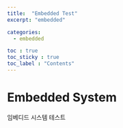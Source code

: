 ```yaml
---
title:  "Embedded Test"
excerpt: "embedded"

categories:
  - embedded

toc : true
toc_sticky : true
toc_label : "Contents"
---
```


# Embedded System

임베디드 시스템 테스트
